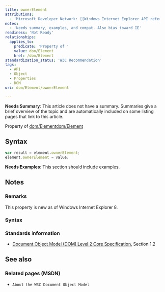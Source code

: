 ```yaml
---
title: ownerElement
attributions:
  - 'Microsoft Developer Network: [[Windows Internet Explorer API reference](http://msdn.microsoft.com/en-us/library/ie/hh828809%28v=vs.85%29.aspx) Article]'
notes:
  - 'Needs summary, examples, and compat. Also bias toward IE'
readiness: 'Not Ready'
relationships:
  applies_to:
    predicate: 'Property of '
    value: dom/Element
    href: /dom/Element
standardization_status: 'W3C Recommendation'
tags:
  - API
  - Object
  - Properties
  - DOM
uri: dom/Element/ownerElement

---
```

**Needs Summary**: This article does not have a summary. Summaries give a brief overview of the topic and are automatically included on some listing pages that link to this article.

Property of [dom/Element](/dom/Element)[dom/Element](/dom/Element)

## Syntax

``` js
var result = element.ownerElement;
element.ownerElement = value;
```

**Needs Examples**: This section should include examples.

## Notes

### Remarks

This property is new as of Windows Internet Explorer 8.

### Syntax

### Standards information

-   [Document Object Model (DOM) Level 2 Core Specification](http://go.microsoft.com/fwlink/p/?linkid=182703), Section 1.2

## See also

### Related pages (MSDN)

-   `About the W3C Document Object Model`
